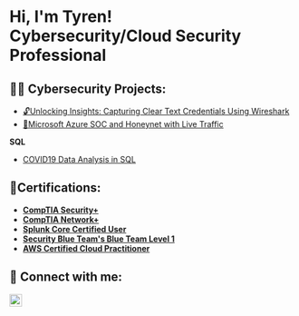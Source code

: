 <h1>Hi, I'm Tyren! <br/><a>Cybersecurity/Cloud Security Professional</a>

<h2>👨‍💻 Cybersecurity Projects:</h2>

 - [🔓Unlocking Insights: Capturing Clear Text Credentials Using Wireshark](https://github.com/jacksontyren/wireshark_capturing_creds/blob/main/README.md)
 - [🚨Microsoft Azure SOC and Honeynet with Live Traffic](https://github.com/jacksontyren/Azure-SOC-/blob/main/README.md)
 <!-- - [💻Vulnerability Management with OpenVAS](https://github.com/LABURL) -->
<!--     
 <b>Active Directory Home Lab </b>
  - [Active Directory Home Lab](https://github.com/jacksontyren/LABURL)
 -->
<!-- <h2>☁️ Cloud Projects:</h2>

 - [🔓Unlocking Insights: Capturing Clear Text Credentials Using Wireshark](https://github.com/LABURL)
 - [🚨Microsoft Azure SOC and Honeynet with Live Traffic](https://github.com/LABURL)
 - [🔓Unlocking Insights: Capturing Clear Text Credentials Using Wireshark](https://github.com/LABURL)
 - [🚨Microsoft Azure SOC and Honeynet with Live Traffic](https://github.com/LABURL)
 - [🚨Microsoft Azure SOC and Honeynet with Live Traffic](https://github.com/LABURL)
 <h2>📊 Programming Projects:</h2>  -->

<b>SQL</b>
  - [COVID19 Data Analysis in SQL](https://github.com/jacksontyren/COVID19-Data-Analysis-In-SQL)

<!--<b>Python</b>
  - [Firewall Simulator]()
-->
<b><b/>
 <h2>📄Certifications:</h2>

 - [CompTIA Security+](https://imgur.com/a/cPnBk92)
 - [CompTIA Network+](https://imgur.com/a/Cq6fS2G)
 - [Splunk Core Certified User](https://github.com/user-attachments/assets/35fe04d0-da60-4175-9be0-36cc43f4aae5)
 - [Security Blue Team's Blue Team Level 1](https://github.com/jacksontyren/jacksontyren/assets/121649532/9cc02e2d-eb2c-4838-9c1c-c798c9d5858c)
 - [AWS Certified Cloud Practitioner](https://github.com/jacksontyren/LABURL)


<h2> 🤳 Connect with me:</h2>




[<img align="left" alt="TyrenJackson | LinkedIn" width="22px" src="https://cdn.jsdelivr.net/npm/simple-icons@v3/icons/linkedin.svg" />][linkedin]


[linkedin]:https://linkedin.com/in/tyren-r-jackson-ms-75b875133
